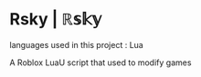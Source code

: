 # Rsky | ℝ𝕤𝕜𝕪

languages used in this project : Lua

A Roblox LuaU script that used to modify games


